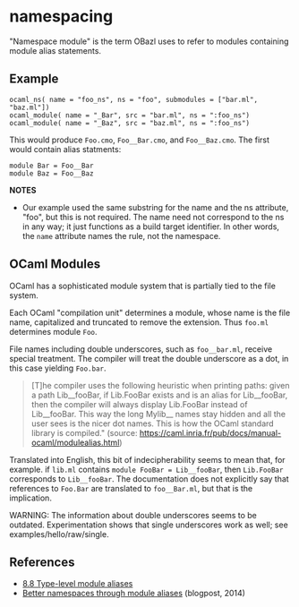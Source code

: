 # namespacing

"Namespace module" is the term OBazl uses to refer to modules
containing module alias statements.

## Example

```
ocaml_ns( name = "foo_ns", ns = "foo", submodules = ["bar.ml", "baz.ml"])
ocaml_module( name = "_Bar", src = "bar.ml", ns = ":foo_ns")
ocaml_module( name = "_Baz", src = "baz.ml", ns = ":foo_ns")

```

This would produce `Foo.cmo`, `Foo__Bar.cmo`, and `Foo__Baz.cmo`. The
first would contain alias statments:

```
module Bar = Foo__Bar
module Baz = Foo__Baz
```

**NOTES**

* Our example used the same substring for the name and the ns
  attribute, "foo", but this is not required. The name need not
  correspond to the ns in any way; it just functions as a build target
  identifier. In other words, the `name` attribute names the rule, not
  the namespace.


## OCaml Modules

OCaml has a sophisticated module system that is partially tied to the file system.

Each OCaml "compilation unit" determines a module, whose name is the
file name, capitalized and truncated to remove the extension.  Thus
`foo.ml` determines module `Foo`.

File names including double underscores, such as `foo__bar.ml`,
receive special treatment.  The compiler will treat the double
underscore as a dot, in this case yielding `Foo.bar`.

> [T]he compiler uses the following heuristic when printing paths: given a path Lib__fooBar, if Lib.FooBar exists and is an alias for Lib__fooBar, then the compiler will always display Lib.FooBar instead of Lib__fooBar. This way the long Mylib__ names stay hidden and all the user sees is the nicer dot names. This is how the OCaml standard library is compiled." (source: https://caml.inria.fr/pub/docs/manual-ocaml/modulealias.html)

Translated into English, this bit of indecipherability seems to mean
that, for example. if `lib.ml` contains `module FooBar = Lib__fooBar`, then
`Lib.FooBar` corresponds to `Lib__fooBar`.  The documentation does not
explicitly say that references to `Foo.Bar` are translated to
`foo__Bar.ml`, but that is the implication.

WARNING: The information about double underscores seems to be
outdated.  Experimentation shows that single underscores work as well;
see examples/hello/raw/single.



## References

* [8.8 Type-level module aliases](https://caml.inria.fr/pub/docs/manual-ocaml/modulealias.html)
* [Better namespaces through module aliases](https://blog.janestreet.com/better-namespaces-through-module-aliases) (blogpost, 2014)
